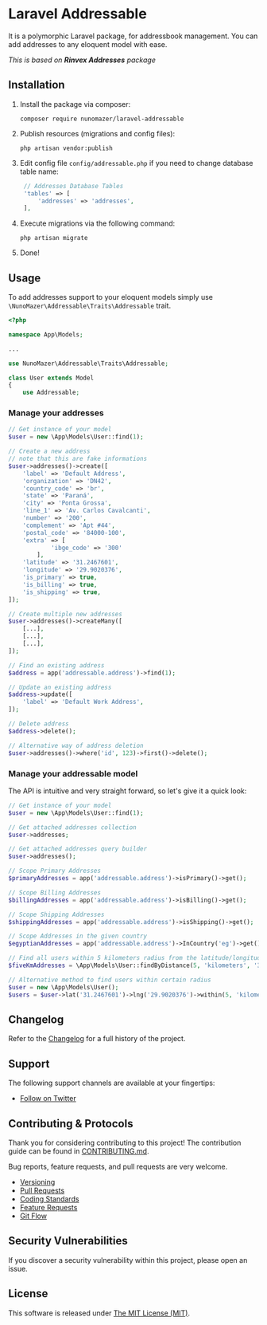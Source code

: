 # Laravel Addressable

It is a polymorphic Laravel package, for addressbook management. 
You can add addresses to any eloquent model with ease.

_This is based on **Rinvex Addresses** package_

## Installation

1. Install the package via composer:
    ```shell
    composer require nunomazer/laravel-addressable
    ```

2. Publish resources (migrations and config files):
    ```shell
    php artisan vendor:publish
    ```
    
3. Edit config file `config/addressable.php` if you need to change database table name:
   ```php
    // Addresses Database Tables
    'tables' => [
        'addresses' => 'addresses',
    ],
   ```

4. Execute migrations via the following command:
    ```shell
    php artisan migrate
    ```

5. Done!


## Usage

To add addresses support to your eloquent models simply use `\NunoMazer\Addressable\Traits\Addressable` trait.

```php
<?php

namespace App\Models;

...

use NunoMazer\Addressable\Traits\Addressable;

class User extends Model
{
    use Addressable;
```

### Manage your addresses

```php
// Get instance of your model
$user = new \App\Models\User::find(1);

// Create a new address
// note that this are fake informations
$user->addresses()->create([
    'label' => 'Default Address',
    'organization' => 'DN42',
    'country_code' => 'br',
    'state' => 'Paraná',
    'city' => 'Ponta Grossa',
    'line_1' => 'Av. Carlos Cavalcanti',
    'number' => '200',
    'complement' => 'Apt #44',
    'postal_code' => '84000-100',
    'extra' => [
            'ibge_code' => '300'    
        ],
    'latitude' => '31.2467601',
    'longitude' => '29.9020376',
    'is_primary' => true,
    'is_billing' => true,
    'is_shipping' => true,
]);

// Create multiple new addresses
$user->addresses()->createMany([
    [...],
    [...],
    [...],
]);

// Find an existing address
$address = app('addressable.address')->find(1);

// Update an existing address
$address->update([
    'label' => 'Default Work Address',
]);

// Delete address
$address->delete();

// Alternative way of address deletion
$user->addresses()->where('id', 123)->first()->delete();
```

### Manage your addressable model

The API is intuitive and very straight forward, so let's give it a quick look:

```php
// Get instance of your model
$user = new \App\Models\User::find(1);

// Get attached addresses collection
$user->addresses;

// Get attached addresses query builder
$user->addresses();

// Scope Primary Addresses
$primaryAddresses = app('addressable.address')->isPrimary()->get();

// Scope Billing Addresses
$billingAddresses = app('addressable.address')->isBilling()->get();

// Scope Shipping Addresses
$shippingAddresses = app('addressable.address')->isShipping()->get();

// Scope Addresses in the given country
$egyptianAddresses = app('addressable.address')->InCountry('eg')->get();

// Find all users within 5 kilometers radius from the latitude/longitude 31.2467601/29.9020376
$fiveKmAddresses = \App\Models\User::findByDistance(5, 'kilometers', '31.2467601', '29.9020376')->get();

// Alternative method to find users within certain radius
$user = new \App\Models\User();
$users = $user->lat('31.2467601')->lng('29.9020376')->within(5, 'kilometers')->get();
```


## Changelog

Refer to the [Changelog](CHANGELOG.md) for a full history of the project.


## Support

The following support channels are available at your fingertips:

- [Follow on Twitter](https://twitter.com/nunomazer)


## Contributing & Protocols

Thank you for considering contributing to this project! The contribution guide can be found in [CONTRIBUTING.md](CONTRIBUTING.md).

Bug reports, feature requests, and pull requests are very welcome.

- [Versioning](CONTRIBUTING.md#versioning)
- [Pull Requests](CONTRIBUTING.md#pull-requests)
- [Coding Standards](CONTRIBUTING.md#coding-standards)
- [Feature Requests](CONTRIBUTING.md#feature-requests)
- [Git Flow](CONTRIBUTING.md#git-flow)


## Security Vulnerabilities

If you discover a security vulnerability within this project, please open an issue.


## License

This software is released under [The MIT License (MIT)](LICENSE).
